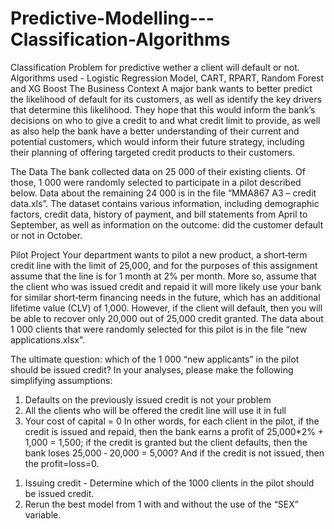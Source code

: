 # Predictive-Modelling---Classification-Algorithms
Classification Problem for predictive wether a client will default or not.
Algorithms used - Logistic Regression Model, CART, RPART, Random Forest and XG Boost
The Business Context
A major bank wants to better predict the likelihood of default for its customers, as well as identify the key drivers that determine this likelihood. They hope that this would inform the bank’s decisions on who to give a credit to and what credit limit to provide, as well as also help the bank have a better understanding of their current and potential customers, which would inform their future strategy, including their planning of offering targeted credit products to their customers.

The Data
The bank collected data on 25 000 of their existing clients. Of those, 1 000 were randomly selected to participate in a pilot described below. Data about the remaining 24 000 is in the file “MMA867 A3 – credit data.xls”. The dataset contains various information, including demographic factors, credit data, history of payment, and bill statements from April to September, as well as information on the outcome: did the customer default or not in October.

Pilot Project
Your department wants to pilot a new product, a short‐term credit line with the limit of 25,000, and for the purposes of this assignment assume that the line is for 1 month at 2% per month. More so, assume that the client who was issued credit and repaid it will more likely use your bank for similar short‐term financing needs in the future, which has an additional lifetime value (CLV) of 1,000. However, if the client will default, then you will be able to recover only 20,000 out of 25,000 credit
granted. The data about 1 000 clients that were randomly selected for this pilot is in the file “new applications.xlsx".

The ultimate question: which of the 1 000 “new applicants” in the pilot should be issued credit?
In your analyses, please make the following simplifying assumptions:
1. Defaults on the previously issued credit is not your problem
2. All the clients who will be offered the credit line will use it in full
3. Your cost of capital = 0
In other words, for each client in the pilot, if the credit is issued and repaid, then the bank earns a
profit of 25,000*2% + 1,000 = 1,500; if the credit is granted but the client defaults, then the bank
loses 25,000 ‐ 20,000 = 5,000? And if the credit is not issued, then the profit=loss=0.

1) Issuing credit - Determine which of the 1000 clients in the pilot should be issued credit. 
2) Rerun the best model from 1 with and without the use of the “SEX” variable.
